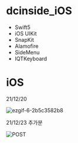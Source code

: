 # dcinside_iOS

- Swift5
- iOS UIKit
- SnapKit
- Alamofire
- SideMenu
- IQTKeyboard


# iOS

21/12/20 

![ezgif-6-2b5c3582b8](https://user-images.githubusercontent.com/29563788/146773912-2a5b3b33-980e-40aa-a7a2-32d9066377d5.gif)


21/12/23 추가분

![POST](https://user-images.githubusercontent.com/29563788/147251281-43dde109-7c60-449a-ba22-2b7755cf053f.gif)
